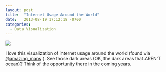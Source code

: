 ```yaml
---
layout: post
title:  "Internet Usage Around the World"
date:   2013-08-19 17:12:18 -0700
categories:
  - Data Visualization
---
```


  ![](/attachments/8ecbe6885c8c2bf3ee52fa6dfe5ee97c/image.png)  

 I love this visualization of internet usage around the world (found via  [@amazing_maps](https://twitter.com/Amazing_Maps/status/369216456287739904) ). See those dark areas (OK, the dark areas that AREN'T ocean)? Think of the opportunity there in the coming years. 

 
